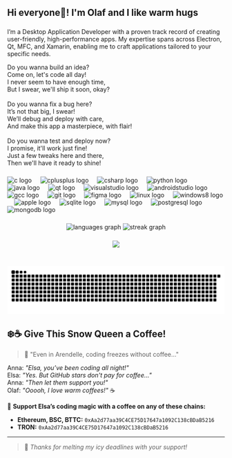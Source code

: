 <h2 align="left">Hi everyone👋! I'm Olaf and I like warm hugs</h2>

###

<p align="left">I’m a Desktop Application Developer with a proven track record of creating user-friendly, high-performance apps. My expertise spans across Electron, Qt, MFC, and Xamarin, enabling me to craft applications tailored to your specific needs.</p>
<p align="left">Do you wanna build an idea?<br>Come on, let's code all day!<br>I never seem to have enough time,<br>But I swear, we'll ship it soon, okay?<br><br>Do you wanna fix a bug here?<br>It’s not that big, I swear!<br>We’ll debug and deploy with care,<br>And make this app a masterpiece, with flair!<br><br>Do you wanna test and deploy now?<br>I promise, it'll work just fine!<br>Just a few tweaks here and there,<br>Then we'll have it ready to shine!</p>

###

<div align="left">
  <img src="https://skillicons.dev/icons?i=c" height="30" alt="c logo"  />
  <img width="12" />
  <img src="https://skillicons.dev/icons?i=cpp" height="30" alt="cplusplus logo"  />
  <img width="12" />
  <img src="https://skillicons.dev/icons?i=cs" height="30" alt="csharp logo"  />
  <img width="12" />
  <img src="https://cdn.simpleicons.org/python/3776AB" height="30" alt="python logo"  />
  <img width="12" />
  <img src="https://cdn.jsdelivr.net/gh/devicons/devicon/icons/java/java-original.svg" height="30" alt="java logo"  />
  <img width="12" />
  <img src="https://cdn.jsdelivr.net/gh/devicons/devicon/icons/qt/qt-original.svg" height="30" alt="qt logo"  />
  <img width="12" />
  <img src="https://skillicons.dev/icons?i=visualstudio" height="30" alt="visualstudio logo"  />
  <img width="12" />
  <img src="https://cdn.jsdelivr.net/gh/devicons/devicon/icons/androidstudio/androidstudio-original.svg" height="30" alt="androidstudio logo"  />
  <img width="12" />
  <img src="https://cdn.jsdelivr.net/gh/devicons/devicon/icons/gcc/gcc-original.svg" height="30" alt="gcc logo"  />
  <img width="12" />
  <img src="https://cdn.jsdelivr.net/gh/devicons/devicon/icons/git/git-original.svg" height="30" alt="git logo"  />
  <img width="12" />
  <img src="https://cdn.jsdelivr.net/gh/devicons/devicon/icons/figma/figma-original.svg" height="30" alt="figma logo"  />
  <img width="12" />
  <img src="https://cdn.jsdelivr.net/gh/devicons/devicon/icons/linux/linux-original.svg" height="30" alt="linux logo"  />
  <img width="12" />
  <img src="https://cdn.jsdelivr.net/gh/devicons/devicon/icons/windows8/windows8-original.svg" height="30" alt="windows8 logo"  />
  <img width="12" />
  <img src="https://cdn.jsdelivr.net/gh/devicons/devicon/icons/apple/apple-original.svg" height="30" alt="apple logo"  />
  <img width="12" />
  <img src="https://cdn.jsdelivr.net/gh/devicons/devicon/icons/sqlite/sqlite-original.svg" height="30" alt="sqlite logo"  />
  <img width="12" />
  <img src="https://cdn.jsdelivr.net/gh/devicons/devicon/icons/mysql/mysql-original.svg" height="30" alt="mysql logo"  />
  <img width="12" />
  <img src="https://cdn.jsdelivr.net/gh/devicons/devicon/icons/postgresql/postgresql-original.svg" height="30" alt="postgresql logo"  />
  <img width="12" />
  <img src="https://cdn.jsdelivr.net/gh/devicons/devicon/icons/mongodb/mongodb-plain.svg" height="30" alt="mongodb logo"  />
</div>

###

<div align="center">
  <img src="https://github-readme-stats.vercel.app/api/top-langs?username=Frozen-210&locale=en&hide_title=false&layout=compact&card_width=320&langs_count=5&hide_border=false&order=2" height="150" alt="languages graph"  />
  <img src="https://streak-stats.demolab.com?user=Frozen-210&locale=en&mode=daily&hide_border=false&border_radius=5&order=3" height="150" alt="streak graph"  />
</div>

###

<div align="center">
  <img src="https://profile-counter.glitch.me/Frozen-210/count.svg?"  />
</div>

###

<br clear="both">

<img src="https://raw.githubusercontent.com/Frozen-210/Frozen-210/output/snake.svg" alt="Snake animation" />

###

## ❄️☕ Give This Snow Queen a Coffee!

> 👸 "Even in Arendelle, coding freezes without coffee..."

Anna: *"Elsa, you’ve been coding all night!"*  
Elsa: *"Yes. But GitHub stars don't pay for coffee..."*  
Anna: *"Then let them support you!"*  
Olaf: *"Ooooh, I love warm coffees!"* ☕

💙 **Support Elsa’s coding magic with a coffee on any of these chains:**  

- **Ethereum, BSC, BTTC:** `0xAa2d77aa39C4CE75D17647a1092C138cBDaB5216`
- **TRON:** `0xAa2d77aa39C4CE75D17647a1092C138cBDaB5216`

---

> 💙 *Thanks for melting my icy deadlines with your support!*


